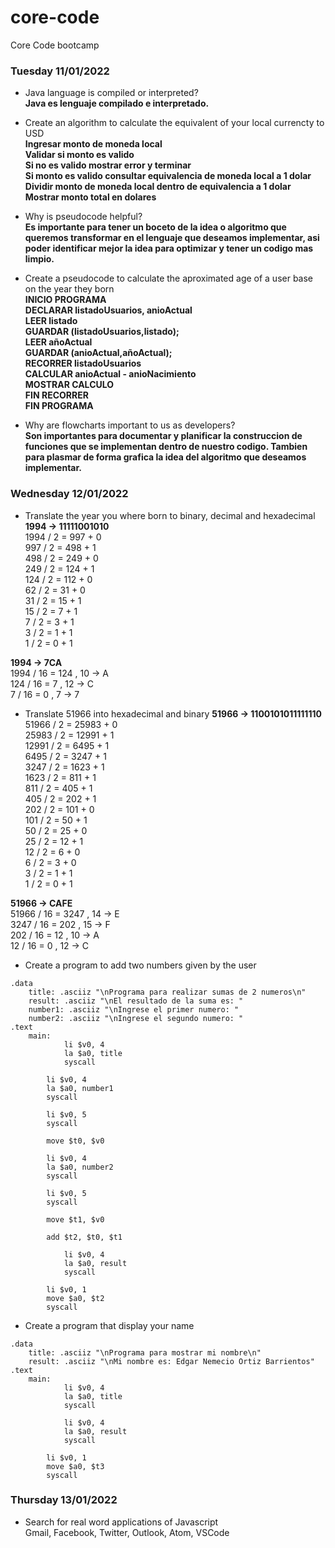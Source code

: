 # core-code
Core Code bootcamp

### Tuesday 11/01/2022
- Java language is compiled or interpreted?  
**Java es lenguaje compilado e interpretado.**

- Create an algorithm to calculate the equivalent of your local currencty to USD  
**Ingresar monto de moneda local  
Validar si monto es valido  
Si no es valido mostrar error y terminar  
Si monto es valido consultar equivalencia de moneda local a 1 dolar  
Dividir monto de moneda local dentro de equivalencia a 1 dolar 
Mostrar monto total en dolares**

- Why is pseudocode helpful?  
**Es importante para tener un boceto de la idea o algoritmo que queremos transformar en el lenguaje que deseamos implementar, asi poder identificar mejor la idea para optimizar y tener un codigo mas limpio.**

- Create a pseudocode to calculate the aproximated age of a user base on the year they born  
**INICIO PROGRAMA  
DECLARAR listadoUsuarios, anioActual  
LEER listado  
GUARDAR (listadoUsuarios,listado);  
LEER añoActual  
GUARDAR (anioActual,añoActual);  
RECORRER listadoUsuarios  
  CALCULAR anioActual - anioNacimiento  
  MOSTRAR CALCULO  
FIN RECORRER  
FIN PROGRAMA**

- Why are flowcharts important to us as developers?  
**Son importantes para documentar y planificar la construccion de funciones que se implementan dentro de nuestro codigo. Tambien para plasmar de forma grafica la idea del algoritmo que deseamos implementar.**


### Wednesday 12/01/2022
- Translate the year you where born to binary, decimal and hexadecimal  
**1994 -> 11111001010**  
1994 / 2 = 997 + 0  
997 / 2 = 498 + 1  
498 / 2 = 249 + 0  
249 / 2 = 124 + 1  
124 / 2 = 112 + 0  
62 / 2 = 31 + 0  
31 / 2 = 15 + 1  
15 / 2 = 7 + 1  
7 / 2 = 3 + 1  
3 / 2 = 1 + 1  
1 / 2 = 0 + 1  
 
**1994 -> 7CA**  
1994 / 16 = 124 , 10 -> A  
124 / 16 = 7 , 12 -> C  
7 / 16 = 0 , 7 -> 7  

- Translate 51966 into hexadecimal and binary
**51966 -> 1100101011111110**  
51966 / 2 = 25983 + 0  
25983 / 2 = 12991 + 1  
12991 / 2 = 6495 + 1  
6495 / 2 = 3247 + 1  
3247 / 2 = 1623 + 1  
1623 / 2 = 811 + 1  
811 / 2 = 405 + 1  
405 / 2 = 202 + 1  
202 / 2 = 101 + 0  
101 / 2 = 50 + 1  
50 / 2 = 25 + 0  
25 / 2 = 12 + 1  
12 / 2 = 6 + 0  
6 / 2 = 3 + 0  
3 / 2 = 1 + 1  
1 / 2 = 0 + 1  

**51966 -> CAFE**  
51966 / 16 = 3247 , 14 -> E  
3247 / 16 = 202 , 15 -> F  
202 / 16 = 12 , 10 -> A  
12 / 16 = 0 , 12 -> C  


- Create a program to add two numbers given by the user
```
.data
	title: .asciiz "\nPrograma para realizar sumas de 2 numeros\n"
	result: .asciiz "\nEl resultado de la suma es: "
	number1: .asciiz "\nIngrese el primer numero: "
	number2: .asciiz "\nIngrese el segundo numero: "
.text
	main:
      		li $v0, 4
      		la $a0, title
      		syscall
      		
		li $v0, 4
		la $a0, number1
		syscall

		li $v0, 5
		syscall

		move $t0, $v0

		li $v0, 4
		la $a0, number2
		syscall

		li $v0, 5
		syscall

		move $t1, $v0

		add $t2, $t0, $t1
		
      		li $v0, 4
      		la $a0, result
      		syscall
		
		li $v0, 1
		move $a0, $t2
		syscall
```

- Create a program that display your name
```
.data
	title: .asciiz "\nPrograma para mostrar mi nombre\n"
	result: .asciiz "\nMi nombre es: Edgar Nemecio Ortiz Barrientos"
.text
	main:
      		li $v0, 4
      		la $a0, title
      		syscall
      				
      		li $v0, 4
      		la $a0, result
      		syscall
		
		li $v0, 1
		move $a0, $t3
		syscall
```


### Thursday 13/01/2022
- Search for real word applications of Javascript  
Gmail, Facebook, Twitter, Outlook, Atom, VSCode

